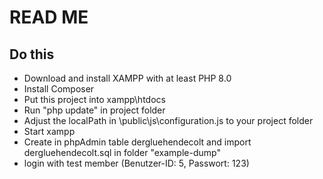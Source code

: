 # READ ME

## Do this 
- Download and install XAMPP with at least PHP 8.0
- Install Composer
- Put this project into xampp\htdocs 
- Run "php update" in project folder
- Adjust the localPath in \public\js\configuration.js to your project folder
- Start xampp
- Create in phpAdmin table dergluehendecolt and import dergluehendecolt.sql in folder "example-dump"
- login with test member (Benutzer-ID: 5, Passwort: 123)